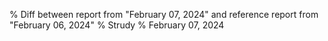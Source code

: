 % Diff between report from "February 07, 2024" and reference report from "February 06, 2024"
% Strudy
% February 07, 2024


